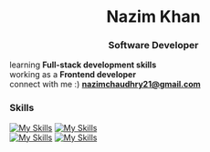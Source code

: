 <h1 align="center">Nazim Khan</h1>
<h3 align="center"> Software Developer</h3>

learning **Full-stack development skills**  
working as a **Frontend developer**  
connect with me :) **nazimchaudhry21@gmail.com**

### Skills

 [![My Skills](https://skillicons.dev/icons?i=js,ts)](https://skillicons.dev) [![My Skills](https://skillicons.dev/icons?i=react)](https://skillicons.dev)  
[![My Skills](https://skillicons.dev/icons?i=reactnative)](https://skillicons.dev) [![My Skills](https://skillicons.dev/icons?i=tailwindcss)](https://skillicons.dev)     
<br/>
